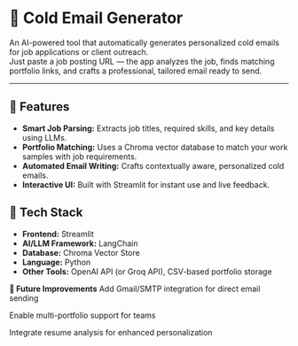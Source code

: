 # 📧 Cold Email Generator

An AI-powered tool that automatically generates personalized cold emails for job applications or client outreach.  
Just paste a job posting URL — the app analyzes the job, finds matching portfolio links, and crafts a professional, tailored email ready to send.

---

## 🚀 Features
- **Smart Job Parsing:** Extracts job titles, required skills, and key details using LLMs.
- **Portfolio Matching:** Uses a Chroma vector database to match your work samples with job requirements.
- **Automated Email Writing:** Crafts contextually aware, personalized cold emails.
- **Interactive UI:** Built with Streamlit for instant use and live feedback.



## 🧠 Tech Stack
- **Frontend:** Streamlit  
- **AI/LLM Framework:** LangChain  
- **Database:** Chroma Vector Store  
- **Language:** Python  
- **Other Tools:** OpenAI API (or Groq API), CSV-based portfolio storage




**🌟 Future Improvements**
Add Gmail/SMTP integration for direct email sending

Enable multi-portfolio support for teams

Integrate resume analysis for enhanced personalization


